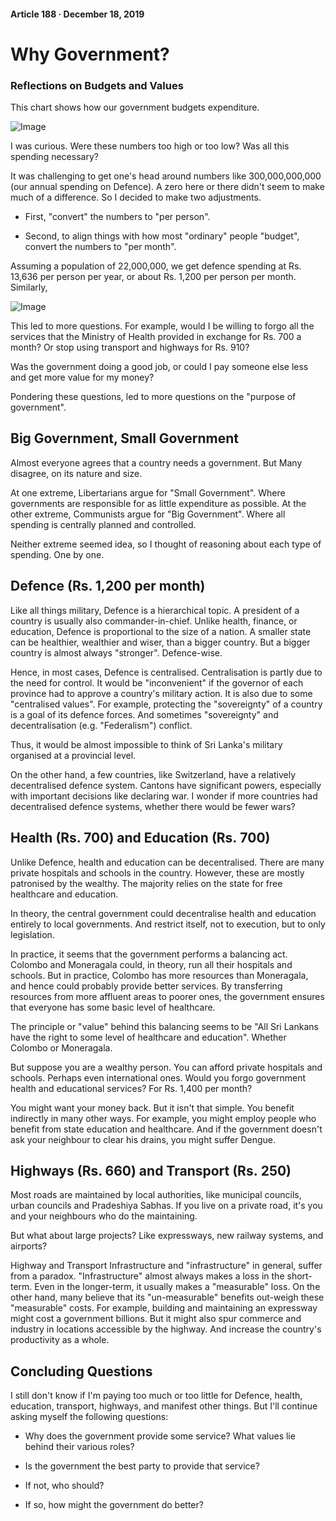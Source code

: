 #### Article 188 · December 18, 2019

# Why Government?

### Reflections on Budgets and Values

This chart shows how our government budgets expenditure.

![Image](https://cdn-images-1.medium.com/max/800/1*M2YiAhPuk3a6hHWoEzIAKw.png)

I was curious. Were these numbers too high or too low? Was all this spending necessary?

It was challenging to get one's head around numbers like 300,000,000,000 (our annual spending on Defence). A zero here or there didn't seem to make much of a difference. So I decided to make two adjustments.

* First, "convert" the numbers to "per person".

* Second, to align things with how most "ordinary" people "budget", convert the numbers to "per month".

Assuming a population of 22,000,000, we get defence spending at Rs. 13,636 per person per year, or about Rs. 1,200 per person per month. Similarly,

![Image](https://cdn-images-1.medium.com/max/800/1*D8C4Xt0nPchTc6nVZgIFKw.png)

This led to more questions. For example, would I be willing to forgo all the services that the Ministry of Health provided in exchange for Rs. 700 a month? Or stop using transport and highways for Rs. 910?

Was the government doing a good job, or could I pay someone else less and get more value for my money?

Pondering these questions, led to more questions on the "purpose of government".

## Big Government, Small Government

Almost everyone agrees that a country needs a government. But Many disagree, on its nature and size.

At one extreme, Libertarians argue for "Small Government". Where governments are responsible for as little expenditure as possible. At the other extreme, Communists argue for "Big Government". Where all spending is centrally planned and controlled.

Neither extreme seemed idea, so I thought of reasoning about each type of spending. One by one.

## Defence (Rs. 1,200 per month)

Like all things military, Defence is a hierarchical topic. A president of a country is usually also commander-in-chief. Unlike health, finance, or education, Defence is proportional to the size of a nation. A smaller state can be healthier, wealthier and wiser, than a bigger country. But a bigger country is almost always "stronger". Defence-wise.

Hence, in most cases, Defence is centralised. Centralisation is partly due to the need for control. It would be "inconvenient" if the governor of each province had to approve a country's military action. It is also due to some "centralised values". For example, protecting the "sovereignty" of a country is a goal of its defence forces. And sometimes "sovereignty" and decentralisation (e.g. "Federalism") conflict.

Thus, it would be almost impossible to think of Sri Lanka's military organised at a provincial level.

On the other hand, a few countries, like Switzerland, have a relatively decentralised defence system. Cantons have significant powers, especially with important decisions like declaring war. I wonder if more countries had decentralised defence systems, whether there would be fewer wars?

## Health (Rs. 700) and Education (Rs. 700)

Unlike Defence, health and education can be decentralised. There are many private hospitals and schools in the country. However, these are mostly patronised by the wealthy. The majority relies on the state for free healthcare and education.

In theory, the central government could decentralise health and education entirely to local governments. And restrict itself, not to execution, but to only legislation.

In practice, it seems that the government performs a balancing act. Colombo and Moneragala could, in theory, run all their hospitals and schools. But in practice, Colombo has more resources than Moneragala, and hence could probably provide better services. By transferring resources from more affluent areas to poorer ones, the government ensures that everyone has some basic level of healthcare.

The principle or "value" behind this balancing seems to be "All Sri Lankans have the right to some level of healthcare and education". Whether Colombo or Moneragala.

But suppose you are a wealthy person. You can afford private hospitals and schools. Perhaps even international ones. Would you forgo government health and educational services? For Rs. 1,400 per month?

You might want your money back. But it isn't that simple. You benefit indirectly in many other ways. For example, you might employ people who benefit from state education and healthcare. And if the government doesn't ask your neighbour to clear his drains, you might suffer Dengue.

## Highways (Rs. 660) and Transport (Rs. 250)

Most roads are maintained by local authorities, like municipal councils, urban councils and Pradeshiya Sabhas. If you live on a private road, it's you and your neighbours who do the maintaining.

But what about large projects? Like expressways, new railway systems, and airports?

Highway and Transport Infrastructure and "infrastructure" in general, suffer from a paradox. "Infrastructure" almost always makes a loss in the short-term. Even in the longer-term, it usually makes a "measurable" loss. On the other hand, many believe that its "un-measurable" benefits out-weigh these "measurable" costs. For example, building and maintaining an expressway might cost a government billions. But it might also spur commerce and industry in locations accessible by the highway. And increase the country's productivity as a whole.

## Concluding Questions

I still don't know if I'm paying too much or too little for Defence, health, education, transport, highways, and manifest other things. But I'll continue asking myself the following questions:

* Why does the government provide some service? What values lie behind their various roles?

* Is the government the best party to provide that service?

* If not, who should?

* If so, how might the government do better?